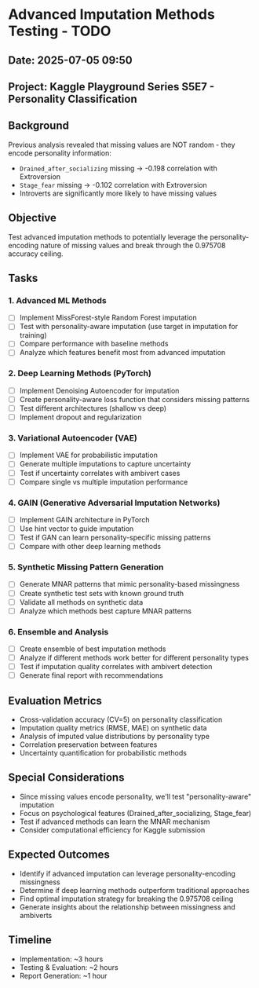 # Advanced Imputation Methods Testing - TODO

## Date: 2025-07-05 09:50
## Project: Kaggle Playground Series S5E7 - Personality Classification

## Background
Previous analysis revealed that missing values are NOT random - they encode personality information:
- `Drained_after_socializing` missing → -0.198 correlation with Extroversion
- `Stage_fear` missing → -0.102 correlation with Extroversion
- Introverts are significantly more likely to have missing values

## Objective
Test advanced imputation methods to potentially leverage the personality-encoding nature of missing values and break through the 0.975708 accuracy ceiling.

## Tasks

### 1. Advanced ML Methods
- [ ] Implement MissForest-style Random Forest imputation
- [ ] Test with personality-aware imputation (use target in imputation for training)
- [ ] Compare performance with baseline methods
- [ ] Analyze which features benefit most from advanced imputation

### 2. Deep Learning Methods (PyTorch)
- [ ] Implement Denoising Autoencoder for imputation
- [ ] Create personality-aware loss function that considers missing patterns
- [ ] Test different architectures (shallow vs deep)
- [ ] Implement dropout and regularization

### 3. Variational Autoencoder (VAE)
- [ ] Implement VAE for probabilistic imputation
- [ ] Generate multiple imputations to capture uncertainty
- [ ] Test if uncertainty correlates with ambivert cases
- [ ] Compare single vs multiple imputation performance

### 4. GAIN (Generative Adversarial Imputation Networks)
- [ ] Implement GAIN architecture in PyTorch
- [ ] Use hint vector to guide imputation
- [ ] Test if GAN can learn personality-specific missing patterns
- [ ] Compare with other deep learning methods

### 5. Synthetic Missing Pattern Generation
- [ ] Generate MNAR patterns that mimic personality-based missingness
- [ ] Create synthetic test sets with known ground truth
- [ ] Validate all methods on synthetic data
- [ ] Analyze which methods best capture MNAR patterns

### 6. Ensemble and Analysis
- [ ] Create ensemble of best imputation methods
- [ ] Analyze if different methods work better for different personality types
- [ ] Test if imputation quality correlates with ambivert detection
- [ ] Generate final report with recommendations

## Evaluation Metrics
- Cross-validation accuracy (CV=5) on personality classification
- Imputation quality metrics (RMSE, MAE) on synthetic data
- Analysis of imputed value distributions by personality type
- Correlation preservation between features
- Uncertainty quantification for probabilistic methods

## Special Considerations
- Since missing values encode personality, we'll test "personality-aware" imputation
- Focus on psychological features (Drained_after_socializing, Stage_fear)
- Test if advanced methods can learn the MNAR mechanism
- Consider computational efficiency for Kaggle submission

## Expected Outcomes
- Identify if advanced imputation can leverage personality-encoding missingness
- Determine if deep learning methods outperform traditional approaches
- Find optimal imputation strategy for breaking the 0.975708 ceiling
- Generate insights about the relationship between missingness and ambiverts

## Timeline
- Implementation: ~3 hours
- Testing & Evaluation: ~2 hours
- Report Generation: ~1 hour